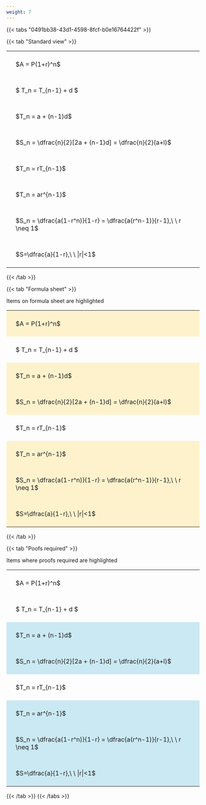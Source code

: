 ```yaml
---
weight: 7
---
```


{{< tabs "0491bb38-43d1-4598-8fcf-b0e16764422f" >}}

{{< tab "Standard view" >}}

<style type="text/css">
#T_868bf th.col_heading {
  text-align: left;
  font-size: 1em;
}
#T_868bf td {
  text-align: left;
  font-size: 1em;
  padding: 1.5em;
}
</style>
<table id="T_868bf">
  <thead>
  </thead>
  <tbody>
    <tr>
      <td id="T_868bf_row0_col0" class="data row0 col0" >$A = P(1+r)^n$</td>
    </tr>
    <tr>
      <td id="T_868bf_row1_col0" class="data row1 col0" >$ T_n = T_{n-1} + d $</td>
    </tr>
    <tr>
      <td id="T_868bf_row2_col0" class="data row2 col0" >$T_n = a + (n-1)d$</td>
    </tr>
    <tr>
      <td id="T_868bf_row3_col0" class="data row3 col0" >$S_n = \dfrac{n}{2}[2a + (n-1)d] = \dfrac{n}{2}(a+l)$</td>
    </tr>
    <tr>
      <td id="T_868bf_row4_col0" class="data row4 col0" >$T_n = rT_{n-1}$</td>
    </tr>
    <tr>
      <td id="T_868bf_row5_col0" class="data row5 col0" >$T_n = ar^{n-1}$</td>
    </tr>
    <tr>
      <td id="T_868bf_row6_col0" class="data row6 col0" >$S_n = \dfrac{a(1-r^n)}{1-r} = \dfrac{a(r^n-1)}{r-1},\ \  r \neq 1$</td>
    </tr>
    <tr>
      <td id="T_868bf_row7_col0" class="data row7 col0" >$S=\dfrac{a}{1-r},\ \ |r|<1$</td>
    </tr>
  </tbody>
</table>
{{< /tab >}}

{{< tab "Formula sheet" >}}

Items on formula sheet are highlighted 
<br>
<style type="text/css">
#T_69310 th.col_heading {
  text-align: left;
  font-size: 1em;
}
#T_69310 td {
  text-align: left;
  font-size: 1em;
  padding: 1.5em;
}
#T_69310_row0_col0, #T_69310_row2_col0, #T_69310_row3_col0, #T_69310_row5_col0, #T_69310_row6_col0, #T_69310_row7_col0 {
  background-color: rgba(255,194,10, 0.2);
}
#T_69310_row1_col0, #T_69310_row4_col0 {
  background-color: rgba(0,0,0,0);
}
</style>
<table id="T_69310">
  <thead>
  </thead>
  <tbody>
    <tr>
      <td id="T_69310_row0_col0" class="data row0 col0" >$A = P(1+r)^n$</td>
    </tr>
    <tr>
      <td id="T_69310_row1_col0" class="data row1 col0" >$ T_n = T_{n-1} + d $</td>
    </tr>
    <tr>
      <td id="T_69310_row2_col0" class="data row2 col0" >$T_n = a + (n-1)d$</td>
    </tr>
    <tr>
      <td id="T_69310_row3_col0" class="data row3 col0" >$S_n = \dfrac{n}{2}[2a + (n-1)d] = \dfrac{n}{2}(a+l)$</td>
    </tr>
    <tr>
      <td id="T_69310_row4_col0" class="data row4 col0" >$T_n = rT_{n-1}$</td>
    </tr>
    <tr>
      <td id="T_69310_row5_col0" class="data row5 col0" >$T_n = ar^{n-1}$</td>
    </tr>
    <tr>
      <td id="T_69310_row6_col0" class="data row6 col0" >$S_n = \dfrac{a(1-r^n)}{1-r} = \dfrac{a(r^n-1)}{r-1},\ \  r \neq 1$</td>
    </tr>
    <tr>
      <td id="T_69310_row7_col0" class="data row7 col0" >$S=\dfrac{a}{1-r},\ \ |r|<1$</td>
    </tr>
  </tbody>
</table>
{{< /tab >}}

{{< tab "Poofs required" >}}

Items where proofs required are highlighted 
<br>
<style type="text/css">
#T_a0fcd th.col_heading {
  text-align: left;
  font-size: 1em;
}
#T_a0fcd td {
  text-align: left;
  font-size: 1em;
  padding: 1.5em;
}
#T_a0fcd_row0_col0, #T_a0fcd_row1_col0, #T_a0fcd_row4_col0 {
  background-color: rgba(0,0,0,0);
}
#T_a0fcd_row2_col0, #T_a0fcd_row3_col0, #T_a0fcd_row5_col0, #T_a0fcd_row6_col0, #T_a0fcd_row7_col0 {
  background-color: rgba(0,150,200, 0.2);
}
</style>
<table id="T_a0fcd">
  <thead>
  </thead>
  <tbody>
    <tr>
      <td id="T_a0fcd_row0_col0" class="data row0 col0" >$A = P(1+r)^n$</td>
    </tr>
    <tr>
      <td id="T_a0fcd_row1_col0" class="data row1 col0" >$ T_n = T_{n-1} + d $</td>
    </tr>
    <tr>
      <td id="T_a0fcd_row2_col0" class="data row2 col0" >$T_n = a + (n-1)d$</td>
    </tr>
    <tr>
      <td id="T_a0fcd_row3_col0" class="data row3 col0" >$S_n = \dfrac{n}{2}[2a + (n-1)d] = \dfrac{n}{2}(a+l)$</td>
    </tr>
    <tr>
      <td id="T_a0fcd_row4_col0" class="data row4 col0" >$T_n = rT_{n-1}$</td>
    </tr>
    <tr>
      <td id="T_a0fcd_row5_col0" class="data row5 col0" >$T_n = ar^{n-1}$</td>
    </tr>
    <tr>
      <td id="T_a0fcd_row6_col0" class="data row6 col0" >$S_n = \dfrac{a(1-r^n)}{1-r} = \dfrac{a(r^n-1)}{r-1},\ \  r \neq 1$</td>
    </tr>
    <tr>
      <td id="T_a0fcd_row7_col0" class="data row7 col0" >$S=\dfrac{a}{1-r},\ \ |r|<1$</td>
    </tr>
  </tbody>
</table>
{{< /tab >}}
{{< /tabs >}}